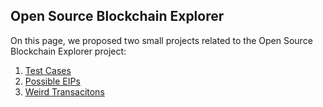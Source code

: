## Open Source Blockchain Explorer

On this page, we proposed two small projects related to the Open Source Blockchain Explorer project:

1. [Test Cases](./possibleTestCases.md)
2. [Possible EIPs](./possibleEIPs.md)
3. [Weird Transacitons](./weirdTransactions.md)

